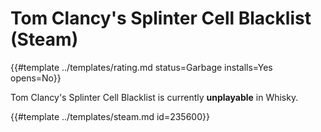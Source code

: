 # Tom Clancy's Splinter Cell Blacklist (Steam)
<!-- script:Aliases [] -->

{{#template ../templates/rating.md status=Garbage installs=Yes opens=No}}

Tom Clancy's Splinter Cell Blacklist is currently **unplayable** in Whisky.

{{#template ../templates/steam.md id=235600}}
